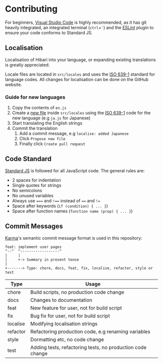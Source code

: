 # Contributing

For beginners, [Visual Studio Code] is highly recommended, as it has
git heavily integrated, an integrated terminal (`ctrl`+`'`) and the
[ESLint] plugin to ensure your code conforms to Standard JS.

## Localisation

Localisation of Hibari into your language, or expanding existing
translations is greatly appreciated.

Locale files are located in `src/locales` and uses the [ISO 639-1]
standard for language codes. All changes for localisation can be
done on the GitHub website.

### Guide for new languages

1. Copy the contents of `en.js`
2. Create a [new file][1] inside `src/locales` using the [ISO 639-1]
code for the new language (e.g `ja.js` for Japanese)
3. Start translating the English strings
4. Commit the translation
    1. Add a commit message, e.g `localise: added Japanese`
    2. Click `Propose new file`
    3. Finally click `Create pull request`

## Code Standard

[Standard JS] is followed for all JavaScript code. The general rules
are:

- 2 spaces for indentation
- Single quotes for strings
- No semicolons
- No unused variables
- Always use `===` and `!==` instead of `==` and `!=`
- Space after keywords (`if (condition) { ... }`)
- Space after function names (`function name (prop) { ... }`)

## Commit Messages

[Karma]'s semantic commit message format is used in this repository:

```text
feat: implement user pages
^--^  ^------------------^
|     |
|     +-> Summary in present tense
|
+-------> Type: chore, docs, feat, fix, localise, refactor, style or test
```

| Type | Usage
| ---- | -----
| chore     | Build scripts, no production code change
| docs      | Changes to documentation
| feat      | New feature for user, not for build script
| fix       | Bug fix for user, not for build script
| localise  | Modifying localisation strings
| refactor  | Refactoring production code, e.g renaming variables
| style     | Dormatting etc, no code change
| test      | Adding tests, refactoring tests, no production code change

[Visual Studio Code]:https://code.visualstudio.com
[ESLint]:https://marketplace.visualstudio.com/items?itemName=dbaeumer.vscode-eslint
[ISO 639-1]:https://en.wikipedia.org/wiki/ISO_639
[Standard JS]:http://standardjs.com/rules.html#javascript-standard-style
[Karma]:https://karma-runner.github.io/0.10/dev/git-commit-msg.html

[1]:https://help.github.com/articles/creating-new-files
